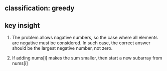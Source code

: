 ## classification: greedy

## key insight

1. The problem allows nagative numbers, so the case where all elements are negative must be considered. 
In such case, the correct answer should be the largest negative number, not zero.

2. If adding nums[i] makes the sum smaller, then start a new subarray from nums[i]